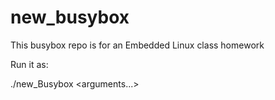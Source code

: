 # new_busybox
This busybox repo is for an Embedded Linux class homework

Run it as:

./new_Busybox <command> <arguments...>
